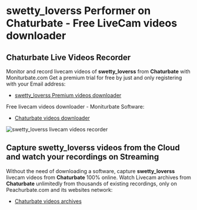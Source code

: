 # swetty_loverss Performer on Chaturbate - Free LiveCam videos downloader

## Chaturbate Live Videos Recorder

Monitor and record livecam videos of **swetty_loverss** from **Chaturbate** with Moniturbate.com
Get a premium trial for free by just and only registering with your Email address:
* [swetty_loverss Premium videos downloader](https://moniturbate.com/request-demo-licence-key.html)

Free livecam videos downloader - Moniturbate Software:
* [Chaturbate videos downloader](https://moniturbate.com/moniturbate-download-software.html)

![swetty_loverss livecam videos recorder](https://peachurnet.com/templates/moniturbate-software.png)


## Capture swetty_loverss videos from the Cloud and watch your recordings on Streaming

Without the need of downloading a software, capture **swetty_loverss** livecam videos from **Chaturbate** 100% online.
Watch Livecam archives from **Chaturbate** unlimitedly from thousands of existing recordings, only on Peachurbate.com and its websites network:
* [Chaturbate videos archives](https://peachurnet.com/)